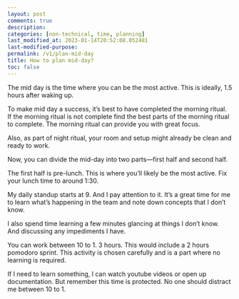 ```yaml
---
layout: post
comments: true
description: 
categories: [non-technical, time, planning]
last_modified_at: 2023-01-14T20:52:08.052481
last-modified-purpose: 
permalink: /v1/plan-mid-day
title: How to plan mid-day?
toc: false
---
```


The mid day is the time where you can be the most active. This is ideally, 1.5 hours after waking up.

To make mid day a success, it’s best to have completed the morning ritual. If the morning ritual is not complete find the best parts of the morning ritual to complete. The morning ritual can provide you with great focus.

Also, as part of night ritual, your room and setup might already be clean and ready to work.

Now, you can divide the mid-day into two parts—first half and second half.

The first half is pre-lunch. This is where you’ll likely be the most active. Fix your lunch time to around 1:30.

My daily standup starts at 9. And I pay attention to it. It’s a great time for me to learn what’s happening in the team and note down concepts that I don’t know.

I also spend time learning a few minutes glancing at things I don’t know. And discussing any impediments I have.

You can work between 10 to 1. 3 hours. This would include a 2 hours pomodoro sprint. This activity is chosen carefully and is a part where no learning is required.

If I need to learn something, I can watch youtube videos or open up documentation. But remember this time is protected. No one should distract me between 10 to 1.
